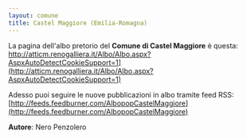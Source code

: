```yaml
---
layout: comune
title: Castel Maggiore (Emilia-Romagna)
---
```


La pagina dell'albo pretorio del **Comune di Castel Maggiore** è questa: http://atticm.renogalliera.it/Albo/Albo.aspx?AspxAutoDetectCookieSupport=1](http://atticm.renogalliera.it/Albo/Albo.aspx?AspxAutoDetectCookieSupport=1)

Adesso puoi seguire le nuove pubblicazioni in albo tramite feed RSS: [http://feeds.feedburner.com/AlbopopCastelMaggiore](http://feeds.feedburner.com/AlbopopCastelMaggiore)


**Autore**: Nero Penzolero
